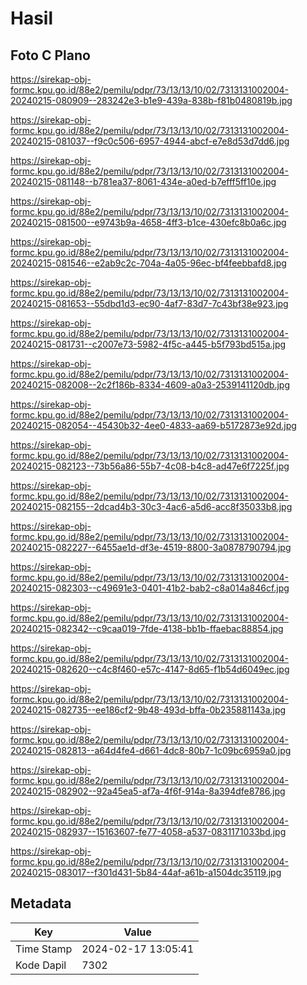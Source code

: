 # Hasil

## Foto C Plano

https://sirekap-obj-formc.kpu.go.id/88e2/pemilu/pdpr/73/13/13/10/02/7313131002004-20240215-080909--283242e3-b1e9-439a-838b-f81b0480819b.jpg

https://sirekap-obj-formc.kpu.go.id/88e2/pemilu/pdpr/73/13/13/10/02/7313131002004-20240215-081037--f9c0c506-6957-4944-abcf-e7e8d53d7dd6.jpg

https://sirekap-obj-formc.kpu.go.id/88e2/pemilu/pdpr/73/13/13/10/02/7313131002004-20240215-081148--b781ea37-8061-434e-a0ed-b7efff5ff10e.jpg

https://sirekap-obj-formc.kpu.go.id/88e2/pemilu/pdpr/73/13/13/10/02/7313131002004-20240215-081500--e9743b9a-4658-4ff3-b1ce-430efc8b0a6c.jpg

https://sirekap-obj-formc.kpu.go.id/88e2/pemilu/pdpr/73/13/13/10/02/7313131002004-20240215-081546--e2ab9c2c-704a-4a05-96ec-bf4feebbafd8.jpg

https://sirekap-obj-formc.kpu.go.id/88e2/pemilu/pdpr/73/13/13/10/02/7313131002004-20240215-081653--55dbd1d3-ec90-4af7-83d7-7c43bf38e923.jpg

https://sirekap-obj-formc.kpu.go.id/88e2/pemilu/pdpr/73/13/13/10/02/7313131002004-20240215-081731--c2007e73-5982-4f5c-a445-b5f793bd515a.jpg

https://sirekap-obj-formc.kpu.go.id/88e2/pemilu/pdpr/73/13/13/10/02/7313131002004-20240215-082008--2c2f186b-8334-4609-a0a3-2539141120db.jpg

https://sirekap-obj-formc.kpu.go.id/88e2/pemilu/pdpr/73/13/13/10/02/7313131002004-20240215-082054--45430b32-4ee0-4833-aa69-b5172873e92d.jpg

https://sirekap-obj-formc.kpu.go.id/88e2/pemilu/pdpr/73/13/13/10/02/7313131002004-20240215-082123--73b56a86-55b7-4c08-b4c8-ad47e6f7225f.jpg

https://sirekap-obj-formc.kpu.go.id/88e2/pemilu/pdpr/73/13/13/10/02/7313131002004-20240215-082155--2dcad4b3-30c3-4ac6-a5d6-acc8f35033b8.jpg

https://sirekap-obj-formc.kpu.go.id/88e2/pemilu/pdpr/73/13/13/10/02/7313131002004-20240215-082227--6455ae1d-df3e-4519-8800-3a0878790794.jpg

https://sirekap-obj-formc.kpu.go.id/88e2/pemilu/pdpr/73/13/13/10/02/7313131002004-20240215-082303--c49691e3-0401-41b2-bab2-c8a014a846cf.jpg

https://sirekap-obj-formc.kpu.go.id/88e2/pemilu/pdpr/73/13/13/10/02/7313131002004-20240215-082342--c9caa019-7fde-4138-bb1b-ffaebac88854.jpg

https://sirekap-obj-formc.kpu.go.id/88e2/pemilu/pdpr/73/13/13/10/02/7313131002004-20240215-082620--c4c8f460-e57c-4147-8d65-f1b54d6049ec.jpg

https://sirekap-obj-formc.kpu.go.id/88e2/pemilu/pdpr/73/13/13/10/02/7313131002004-20240215-082735--ee186cf2-9b48-493d-bffa-0b235881143a.jpg

https://sirekap-obj-formc.kpu.go.id/88e2/pemilu/pdpr/73/13/13/10/02/7313131002004-20240215-082813--a64d4fe4-d661-4dc8-80b7-1c09bc6959a0.jpg

https://sirekap-obj-formc.kpu.go.id/88e2/pemilu/pdpr/73/13/13/10/02/7313131002004-20240215-082902--92a45ea5-af7a-4f6f-914a-8a394dfe8786.jpg

https://sirekap-obj-formc.kpu.go.id/88e2/pemilu/pdpr/73/13/13/10/02/7313131002004-20240215-082937--15163607-fe77-4058-a537-0831171033bd.jpg

https://sirekap-obj-formc.kpu.go.id/88e2/pemilu/pdpr/73/13/13/10/02/7313131002004-20240215-083017--f301d431-5b84-44af-a61b-a1504dc35119.jpg


## Metadata

| Key        | Value               |
| ---------- | ------------------- |
| Time Stamp | 2024-02-17 13:05:41 |
| Kode Dapil | 7302                |



